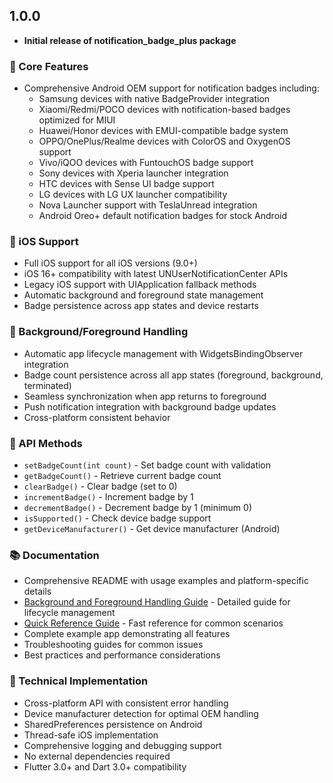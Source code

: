 ## 1.0.0

* **Initial release of notification_badge_plus package**

### 🚀 Core Features
* Comprehensive Android OEM support for notification badges including:
  * Samsung devices with native BadgeProvider integration
  * Xiaomi/Redmi/POCO devices with notification-based badges optimized for MIUI
  * Huawei/Honor devices with EMUI-compatible badge system
  * OPPO/OnePlus/Realme devices with ColorOS and OxygenOS support
  * Vivo/iQOO devices with FuntouchOS badge support
  * Sony devices with Xperia launcher integration
  * HTC devices with Sense UI badge support
  * LG devices with LG UX launcher compatibility
  * Nova Launcher support with TeslaUnread integration
  * Android Oreo+ default notification badges for stock Android

### 🍎 iOS Support
* Full iOS support for all iOS versions (9.0+)
* iOS 16+ compatibility with latest UNUserNotificationCenter APIs
* Legacy iOS support with UIApplication fallback methods
* Automatic background and foreground state management
* Badge persistence across app states and device restarts

### 🔄 Background/Foreground Handling
* Automatic app lifecycle management with WidgetsBindingObserver integration
* Badge count persistence across all app states (foreground, background, terminated)
* Seamless synchronization when app returns to foreground
* Push notification integration with background badge updates
* Cross-platform consistent behavior

### 📱 API Methods
* `setBadgeCount(int count)` - Set badge count with validation
* `getBadgeCount()` - Retrieve current badge count
* `clearBadge()` - Clear badge (set to 0)
* `incrementBadge()` - Increment badge by 1
* `decrementBadge()` - Decrement badge by 1 (minimum 0)
* `isSupported()` - Check device badge support
* `getDeviceManufacturer()` - Get device manufacturer (Android)

### 📚 Documentation
* Comprehensive README with usage examples and platform-specific details
* [Background and Foreground Handling Guide](BACKGROUND_FOREGROUND_GUIDE.md) - Detailed guide for lifecycle management
* [Quick Reference Guide](QUICK_REFERENCE.md) - Fast reference for common scenarios
* Complete example app demonstrating all features
* Troubleshooting guides for common issues
* Best practices and performance considerations

### 🔧 Technical Implementation
* Cross-platform API with consistent error handling
* Device manufacturer detection for optimal OEM handling
* SharedPreferences persistence on Android
* Thread-safe iOS implementation
* Comprehensive logging and debugging support
* No external dependencies required
* Flutter 3.0+ and Dart 3.0+ compatibility